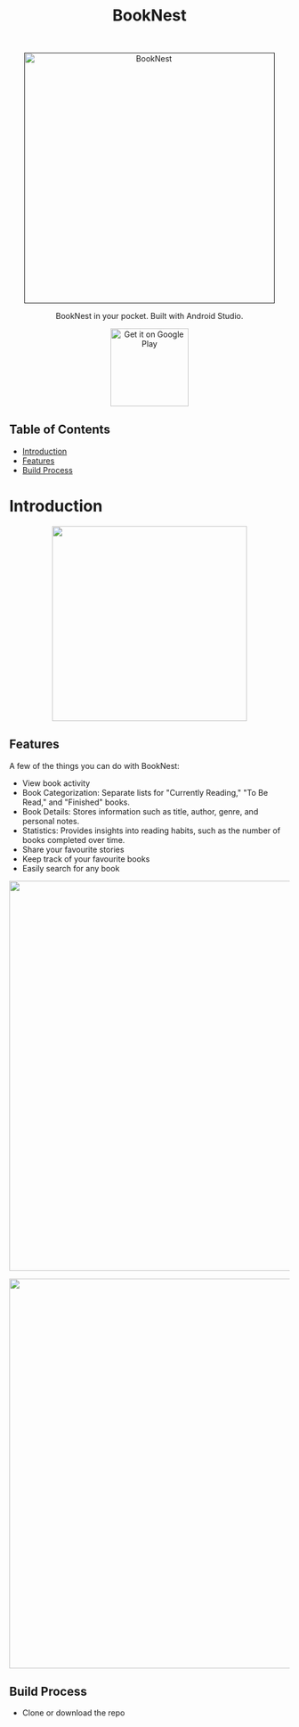<h1 align="center"> BookNest </h1> <br>
<p align="center">
  <a href="">
    <img alt="BookNest" title="BookNest" src="http://i.imgur.com/VShxJHs.png" width="450">
  </a>
</p>

<p align="center">
  BookNest in your pocket. Built with Android Studio.
</p>

<p align="center">
  <a href="https://play.google.com/store/apps/details?id=com.gitpoint">
    <img alt="Get it on Google Play" title="Google Play" src="http://i.imgur.com/mtGRPuM.png" width="140">
  </a>
</p>

<!-- START doctoc generated TOC please keep comment here to allow auto update -->
<!-- DON'T EDIT THIS SECTION, INSTEAD RE-RUN doctoc TO UPDATE -->
## Table of Contents

- [Introduction](#introduction)
- [Features](#features)
- [Build Process](#build-process)

<!-- END doctoc generated TOC please keep comment here to allow auto update -->

# Introduction

<p align="center">
  <img src = "http://i.imgur.com/HowF6aM.png" width=350>
</p>

## Features

A few of the things you can do with BookNest:

* View book activity 
* Book Categorization: Separate lists for "Currently Reading," "To Be Read," and "Finished" books.
* Book Details: Stores information such as title, author, genre, and personal notes.
* Statistics: Provides insights into reading habits, such as the number of books completed over time.
* Share your favourite stories
* Keep track of your favourite books
* Easily search for any book 

<p align="center">
  <img src = "http://i.imgur.com/IkSnFRL.png" width=700>
</p>

<p align="center">
  <img src = "http://i.imgur.com/0iorG20.png" width=700>
</p>


## Build Process

- Clone or download the repo
